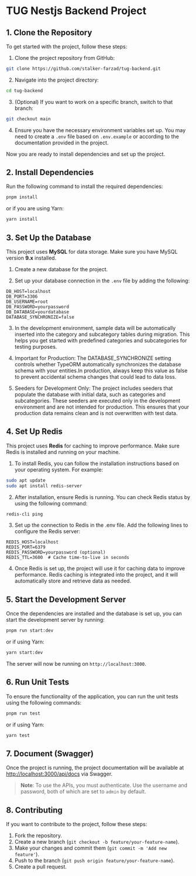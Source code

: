 
# TUG Nestjs Backend Project

## 1. Clone the Repository

To get started with the project, follow these steps:

1. Clone the project repository from GitHub:

```bash
git clone https://github.com/stalker-farzad/tug-backend.git
```

2. Navigate into the project directory:

```bash
cd tug-backend
```

3. (Optional) If you want to work on a specific branch, switch to that branch:

```bash
git checkout main
```

4. Ensure you have the necessary environment variables set up. You may need to create a `.env` file based on `.env.example` or according to the documentation provided in the project.

Now you are ready to install dependencies and set up the project.

## 2. Install Dependencies

Run the following command to install the required dependencies:

```bash
pnpm install
```

or if you are using Yarn:

```bash
yarn install
```

## 3. Set Up the Database

This project uses **MySQL** for data storage. Make sure you have MySQL version **9.x** installed.

1. Create a new database for the project.

2. Set up your database connection in the `.env` file by adding the following:

```env
DB_HOST=localhost
DB_PORT=3306
DB_USERNAME=root
DB_PASSWORD=yourpassword
DB_DATABASE=yourdatabase
DATABASE_SYNCHRONIZE=false
```

3. In the development environment, sample data will be automatically inserted into the category and subcategory tables during migration. This helps you get started with predefined categories and subcategories for testing purposes.

4. Important for Production: The DATABASE_SYNCHRONIZE setting controls whether TypeORM automatically synchronizes the database schema with your entities.In production, always keep this value as false to prevent accidental schema changes that could lead to data loss.

5. Seeders for Development Only: The project includes seeders that populate the database with initial data, such as categories and subcategories. These seeders are executed only in the development environment and are not intended for production. This ensures that your production data remains clean and is not overwritten with test data.

## 4. Set Up Redis

This project uses **Redis** for caching to improve performance. Make sure Redis is installed and running on your machine.

1. To install Redis, you can follow the installation instructions based on your operating system. For example:

```bash
sudo apt update
sudo apt install redis-server
```

2. After installation, ensure Redis is running. You can check Redis status by using the following command:

```bash
redis-cli ping
```

3. Set up the connection to Redis in the .env file. Add the following lines to configure the Redis server:

```env
REDIS_HOST=localhost
REDIS_PORT=6379
REDIS_PASSWORD=yourpassword (optional)
REDIS_TTL=3600  # Cache time-to-live in seconds
```

4. Once Redis is set up, the project will use it for caching data to improve performance. Redis caching is integrated into the project, and it will automatically store and retrieve data as needed.

## 5. Start the Development Server

Once the dependencies are installed and the database is set up, you can start the development server by running:

```bash
pnpm run start:dev
```

or if using Yarn:

```bash
yarn start:dev
```

The server will now be running on `http://localhost:3000`.

## 6. Run Unit Tests

To ensure the functionality of the application, you can run the unit tests using the following commands:

```bash
pnpm run test
```

or if using Yarn:

```bash
yarn test
```

## 7. Document (Swagger)

Once the project is running, the project documentation will be available at [http://localhost:3000/api/docs](http://localhost:3000/api/docs) via Swagger.

> **Note**: To use the APIs, you must authenticate. Use the username and password, both of which are set to `admin` by default.

## 8. Contributing

If you want to contribute to the project, follow these steps:

1. Fork the repository.
2. Create a new branch (`git checkout -b feature/your-feature-name`).
3. Make your changes and commit them (`git commit -m 'Add new feature'`).
4. Push to the branch (`git push origin feature/your-feature-name`).
5. Create a pull request.